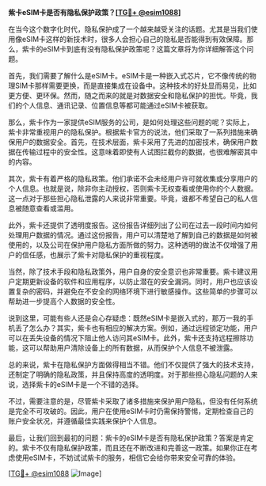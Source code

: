 **紫卡eSIM卡是否有隐私保护政策？[[TG💪+ @esim1088](https://t.me/s/esim1088)]**

在当今这个数字化时代，隐私保护成了一个越来越受关注的话题。尤其是当我们使用像eSIM卡这样的新技术时，很多人会担心自己的隐私是否能得到有效保障。那么，紫卡的eSIM卡到底有没有隐私保护政策呢？这篇文章将为你详细解答这个问题。

首先，我们需要了解什么是eSIM卡。eSIM卡是一种嵌入式芯片，它不像传统的物理SIM卡那样需要更换，而是直接集成在设备中。这种技术的好处显而易见，比如更方便、更环保。然而，随之而来的就是对数据安全和隐私保护的担忧。毕竟，我们的个人信息、通讯记录、位置信息等都可能通过eSIM卡被获取。

那么，紫卡作为一家提供eSIM服务的公司，是如何处理这些问题的呢？实际上，紫卡非常重视用户的隐私保护。根据紫卡官方的说法，他们采取了一系列措施来确保用户的数据安全。首先，在技术层面，紫卡采用了先进的加密技术，确保用户数据在传输过程中的安全性。这意味着即使有人试图拦截你的数据，也很难解密其中的内容。

其次，紫卡有着严格的隐私政策。他们承诺不会未经用户许可就收集或分享用户的个人信息。也就是说，除非你主动授权，否则紫卡无权查看或使用你的个人数据。这一点对于那些担心隐私泄露的人来说非常重要。毕竟，谁都不希望自己的私人信息被随意查看或滥用。

此外，紫卡还提供了透明度报告。这份报告详细列出了公司在过去一段时间内如何处理用户数据的情况。通过这份报告，用户可以清楚地了解到自己的数据是如何被使用的，以及公司在保护用户隐私方面所做的努力。这种透明的做法不仅增强了用户的信任感，也展示了紫卡对隐私保护的重视程度。

当然，除了技术手段和隐私政策外，用户自身的安全意识也非常重要。紫卡建议用户定期更新设备的软件和应用程序，以防止潜在的安全漏洞。同时，用户也应该设置复杂的密码，并避免在不安全的网络环境下进行敏感操作。这些简单的步骤可以帮助进一步提高个人数据的安全性。

说到这里，可能有些人还是会心存疑虑：既然eSIM卡是嵌入式的，那万一我的手机丢了怎么办？其实，紫卡也有相应的解决方案。例如，通过远程锁定功能，用户可以在丢失设备的情况下阻止他人访问其eSIM卡。此外，紫卡还支持远程擦除功能，这可以帮助用户清除设备上的所有数据，从而保护个人信息不被泄露。

总的来说，紫卡在隐私保护方面做得相当不错。他们不仅提供了强大的技术支持，还制定了明确的隐私政策，并且保持高度的透明度。对于那些担心隐私问题的人来说，选择紫卡的eSIM卡是一个不错的选择。

不过，需要注意的是，尽管紫卡采取了诸多措施来保护用户隐私，但没有任何系统是完全不可攻破的。因此，用户在使用eSIM卡时仍需保持警惕，定期检查自己的账户安全状况，并遵循最佳实践来保护个人信息。

最后，让我们回到最初的问题：紫卡的eSIM卡是否有隐私保护政策？答案是肯定的。紫卡不仅有隐私保护政策，而且还在不断改进和完善这一政策。如果你正在考虑使用eSIM卡，不妨试试紫卡的服务，相信它会给你带来安全可靠的体验。

[[TG💪+ @esim1088](https://t.me/s/esim1088) ![Image](https://i.postimg.cc/4NQfJmqS/Snipaste-2025-05-13-00-14-12.png)]